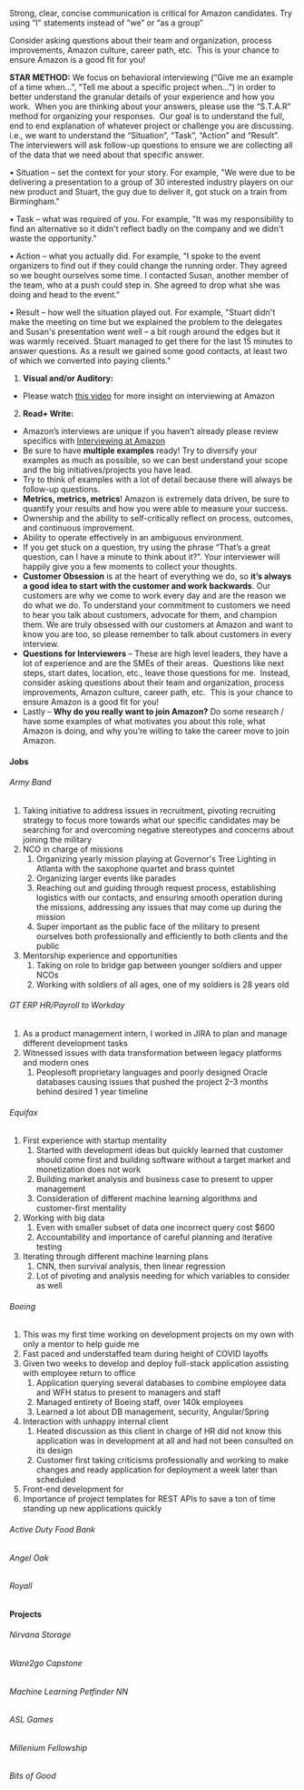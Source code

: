 Strong, clear, concise communication is critical for Amazon candidates. Try using “I” statements instead of “we” or “as a group”

Consider asking questions about their team and organization, process improvements, Amazon culture, career path, etc.  This is your chance to ensure Amazon is a good fit for you!

**STAR METHOD:** We focus on behavioral interviewing (“Give me an example of a time when…”, “Tell me about a specific project when…”) in order to better understand the granular details of your experience and how you work.  When you are thinking about your answers, please use the “S.T.A.R” method for organizing your responses.  Our goal is to understand the full, end to end explanation of whatever project or challenge you are discussing. i.e., we want to understand the “Situation”, “Task”, “Action” and “Result”.  The interviewers will ask follow-up questions to ensure we are collecting all of the data that we need about that specific answer.

• Situation – set the context for your story. For example, "We were due to be delivering a presentation to a group of 30 interested industry players on our new product and Stuart, the guy due to deliver it, got stuck on a train from Birmingham."

• Task – what was required of you. For example, "It was my responsibility to find an alternative so it didn't reflect badly on the company and we didn't waste the opportunity."

• Action – what you actually did. For example, "I spoke to the event organizers to find out if they could change the running order. They agreed so we bought ourselves some time. I contacted Susan, another member of the team, who at a push could step in. She agreed to drop what she was doing and head to the event."

• Result – how well the situation played out. For example, "Stuart didn't make the meeting on time but we explained the problem to the delegates and Susan's presentation went well – a bit rough around the edges but it was warmly received. Stuart managed to get there for the last 15 minutes to answer questions. As a result we gained some good contacts, at least two of which we converted into paying clients."


1.  **Visual and/or Auditory:**

-   Please watch [this video](https://www.youtube.com/watch?v=e0FQ9A2Yz9E#action=share) for more insight on interviewing at Amazon

2.  **Read+ Write:**

-   Amazon’s interviews are unique if you haven’t already please review specifics with [Interviewing at Amazon](https://www.amazon.jobs/en/landing_pages/interviewing-at-amazon)
-   Be sure to have **multiple examples** ready! Try to diversify your examples as much as possible, so we can best understand your scope and the big initiatives/projects you have lead.
-   Try to think of examples with a lot of detail because there will always be follow-up questions.
-   **Metrics, metrics, metrics**! Amazon is extremely data driven, be sure to quantify your results and how you were able to measure your success.
-   Ownership and the ability to self-critically reflect on process, outcomes, and continuous improvement.
-   Ability to operate effectively in an ambiguous environment.
-   If you get stuck on a question, try using the phrase “That’s a great question, can I have a minute to think about it?”. Your interviewer will happily give you a few moments to collect your thoughts.
-   **Customer Obsession** is at the heart of everything we do, so **it’s always a good idea to start with the customer and work backwards**. Our customers are why we come to work every day and are the reason we do what we do. To understand your commitment to customers we need to hear you talk about customers, advocate for them, and champion them. We are truly obsessed with our customers at Amazon and want to know you are too, so please remember to talk about customers in every interview. 
-   **Questions for Interviewers** – These are high level leaders, they have a lot of experience and are the SMEs of their areas.  Questions like next steps, start dates, location, etc., leave those questions for me.  Instead, consider asking questions about their team and organization, process improvements, Amazon culture, career path, etc.  This is your chance to ensure Amazon is a good fit for you!
-   Lastly – **Why do you really want to join Amazon?** Do some research / have some examples of what motivates you about this role, what Amazon is doing, and why you’re willing to take the career move to join Amazon. 

#### Jobs

###### Army Band

1. Taking initiative to address issues in recruitment, pivoting recruiting strategy to focus more towards what our specific candidates may be searching for and overcoming negative stereotypes and concerns about joining the military
2. NCO in charge of missions
	1. Organizing yearly mission playing at Governor's Tree Lighting in Atlanta with the saxophone quartet and brass quintet
	2. Organizing larger events like parades
	3. Reaching out and guiding through request process, establishing logistics with our contacts, and ensuring smooth operation during the missions, addressing any issues that may come up during the mission
	4. Super important as the public face of the military to present ourselves both professionally and efficiently to both clients and the public
3. Mentorship experience and opportunities
	1. Taking on role to bridge gap between younger soldiers and upper NCOs
	2. Working with soldiers of all ages, one of my soldiers is 28 years old 

###### GT ERP HR/Payroll to Workday

1. As a product management intern, I worked in JIRA to plan and manage different development tasks
2. Witnessed issues with data transformation between legacy platforms and modern ones
	1. Peoplesoft proprietary languages and poorly designed Oracle databases causing issues that pushed the project 2-3 months behind desired 1 year timeline

###### Equifax

1. First experience with startup mentality
	1. Started with development ideas but quickly learned that customer should come first and building software without a target market and monetization does not work 
	2. Building market analysis and business case to present to upper management
	3. Consideration of different machine learning algorithms and customer-first mentality
2. Working with big data
	1. Even with smaller subset of data one incorrect query cost $600
	2. Accountability and importance of careful planning and iterative testing
3. Iterating through different machine learning plans
	1. CNN, then survival analysis, then linear regression
	2. Lot of pivoting and analysis needing for which variables to consider as well

###### Boeing

1. This was my first time working on development projects on my own with only a mentor to help guide me
2. Fast paced and understaffed team during height of COVID layoffs
3. Given two weeks to develop and deploy full-stack application assisting with employee return to office
	1. Application querying several databases to combine employee data and WFH status to present to managers and staff
	2. Managed entirety of Boeing staff, over 140k employees
	3. Learned a lot about DB management, security, Angular/Spring
4. Interaction with unhappy internal client
	1. Heated discussion as this client in charge of HR did not know this application was in development at all and had not been consulted on its design
	2. Customer first taking criticisms professionally and working to make changes and ready application for deployment a week later than scheduled
5. Front-end development for 
6. Importance of project templates for REST APIs to save a ton of time standing up new applications quickly

###### Active Duty Food Bank

###### Angel Oak

###### Royall

#### Projects

###### Nirvana Storage

###### Ware2go Capstone

###### Machine Learning Petfinder NN

###### ASL Games

###### Millenium Fellowship

###### Bits of Good

